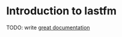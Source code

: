 # Introduction to lastfm

TODO: write [great documentation](http://jacobian.org/writing/what-to-write/)
